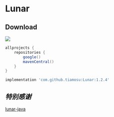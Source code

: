 # Lunar

## Download
[![](https://jitpack.io/v/tiamosu/Lunar.svg)](https://jitpack.io/#tiamosu/Lunar)

```groovy
allprojects {
    repositories {
        google()
        mavenCentral()
    }
}
```

``` groovy
implementation 'com.github.tiamosu:Lunar:1.2.4'
```

## *特别感谢*
[lunar-java](https://github.com/6tail/lunar-java)
